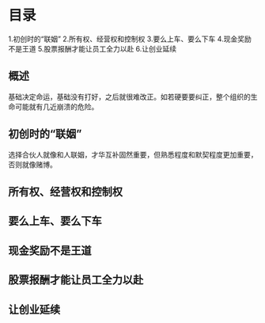 # 目录
1.初创时的“联姻”
2.所有权、经营权和控制权
3.要么上车、要么下车
4.现金奖励不是王道
5.股票报酬才能让员工全力以赴
6.让创业延续

## 概述
基础决定命运，基础没有打好，之后就很难改正。如若硬要要纠正，整个组织的生命可能就有几近崩溃的危险。

## 初创时的“联姻”
选择合伙人就像和人联姻，才华互补固然重要，但熟悉程度和默契程度更加重要，否则就像赌博。

## 所有权、经营权和控制权

## 要么上车、要么下车
## 现金奖励不是王道
## 股票报酬才能让员工全力以赴
## 让创业延续